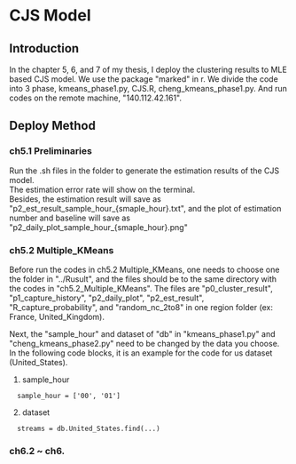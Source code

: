 # CJS Model

## Introduction

In the chapter 5, 6, and 7 of my thesis, I deploy the clustering results to MLE based CJS model. We use the package "marked" in r.
We divide the code into 3 phase, kmeans_phase1.py, CJS.R, cheng_kmeans_phase1.py.
And run codes on the remote machine, "140.112.42.161".

## Deploy Method
### ch5.1 Preliminaries
Run the .sh files in the folder to generate the estimation results of the CJS model.\
The estimation error rate will show on the terminal.\
Besides, the estimation result will save as "p2_est_result_sample_hour_{smaple_hour}.txt", and the plot of estimation number and baseline will save as "p2_daily_plot_sample_hour_{smaple_hour}.png"

### ch5.2 Multiple_KMeans
Before run the codes in ch5.2 Multiple_KMeans, one needs to choose one the folder in "../Rusult", and the files should be to the same directory with the codes in "ch5.2_Multiple_KMeans". The files are "p0_cluster_result", "p1_capture_history", "p2_daily_plot", "p2_est_result", "R_capture_probability", and "random_nc_2to8" in one region folder (ex: France, United_Kingdom).

Next, the "sample_hour" and dataset of "db" in "kmeans_phase1.py" and "cheng_kmeans_phase2.py" need to be changed by the data you choose.\
In the following code blocks, it is an example for the code for us dataset (United_States).

1. sample_hour
```
  sample_hour = ['00', '01']
```

2. dataset
```
  streams = db.United_States.find(...)
```

### ch6.2 ~ ch6.
